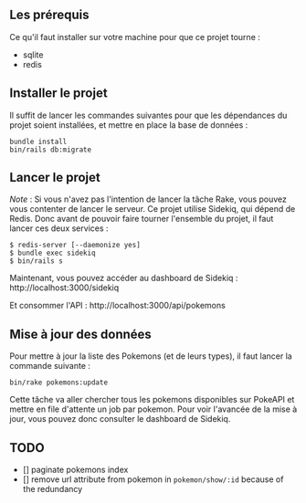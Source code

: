 ## Les prérequis

Ce qu'il faut installer sur votre machine pour que ce projet tourne :

- sqlite
- redis

## Installer le projet

Il suffit de lancer les commandes suivantes pour que les dépendances du projet
soient installées, et mettre en place la base de données :

```
bundle install
bin/rails db:migrate
```

## Lancer le projet

*Note* : Si vous n'avez pas l'intention de lancer la tâche Rake, vous pouvez
vous contenter de lancer le serveur.
Ce projet utilise Sidekiq, qui dépend de Redis. Donc avant de pouvoir faire
tourner l'ensemble du projet, il faut lancer ces deux services :

```
$ redis-server [--daemonize yes]
$ bundle exec sidekiq
$ bin/rails s
```

Maintenant, vous pouvez accéder au dashboard de Sidekiq :
http://localhost:3000/sidekiq

Et consommer l'API : http://localhost:3000/api/pokemons

## Mise à jour des données

Pour mettre à jour la liste des Pokemons (et de leurs types), il faut lancer la
commande suivante :

```
bin/rake pokemons:update
```

Cette tâche va aller chercher tous les pokemons disponibles sur PokeAPI et
mettre en file d'attente un job par pokemon. Pour voir l'avancée de la mise à
jour, vous pouvez donc consulter le dashboard de Sidekiq.

## TODO

- [] paginate pokemons index
- [] remove url attribute from pokemon in `pokemon/show/:id` because of the
    redundancy

